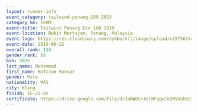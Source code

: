 ```yaml
--- 
layout: runner-info 
event_category: tailwind-penang-100-2019 
category_km: 50KM 
event-title: Tailwind Penang Eco 100 2019 
event-location: Bukit Mertajam, Penang, Malaysia 
event-logo: https://res.cloudinary.com/dykbosktl/image/upload/v1573614442/Logo/Logo_gqlzi3.jpg 
event-date: 2019-06-22 
overall_rank: 124
gender_rank: 88
bib: 5036
last_name: Muhammad
first_name: Hafizan Mansor
gender: Male
nationality: MAS
city: Klang
finish: 16-22-06
certificate: https://drive.google.com/file/d/1aHWQGr4slNFqqw1k5MVGGhSG7KHBkhCp/view?usp=sharing
--- 
```

